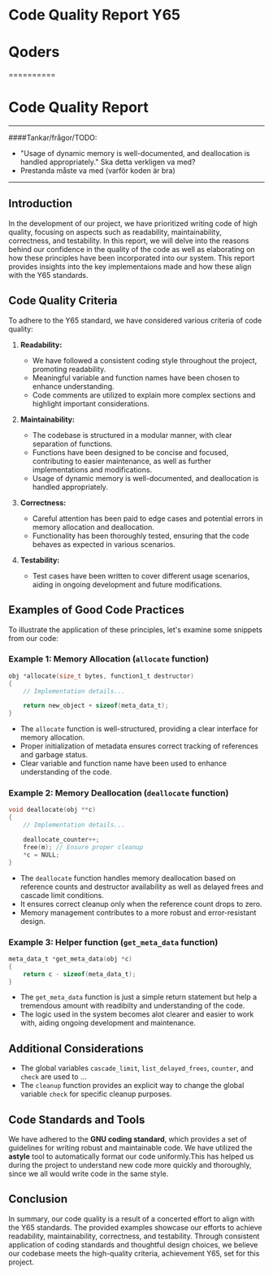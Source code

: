 # Code Quality Report Y65
# Qoders
==========
# Code Quality Report


---
####Tankar/frågor/TODO:
- "Usage of dynamic memory is well-documented, and deallocation is handled appropriately." Ska detta verkligen va med?
- Prestanda måste va med (varför koden är bra)
---


## Introduction
In the development of our project, we have prioritized writing code of high quality, focusing on aspects such as readability, maintainability, correctness, and testability. In this report, we will delve into the reasons behind our confidence in the quality of the code as well as elaborating on how these principles have been incorporated into our system. This report provides insights into the key implementaions made and how these align with the Y65 standards.

## Code Quality Criteria
To adhere to the Y65 standard, we have considered various criteria of code quality:
<!-- FIXME: Måste lägga till prestanda-->
1. **Readability:**
   - We have followed a consistent coding style throughout the project, promoting readability.
   - Meaningful variable and function names have been chosen to enhance understanding.
   - Code comments are utilized to explain more complex sections and highlight important considerations.

2. **Maintainability:**
   - The codebase is structured in a modular manner, with clear separation of functions.
   - Functions have been designed to be concise and focused, contributing to easier maintenance, as well as further implementations and modifications.
   - Usage of dynamic memory is well-documented, and deallocation is handled appropriately.

3. **Correctness:**
   - Careful attention has been paid to edge cases and potential errors in memory allocation and deallocation.
   - Functionality has been thoroughly tested, ensuring that the code behaves as expected in various scenarios.

4. **Testability:**
   - Test cases have been written to cover different usage scenarios, aiding in ongoing development and future modifications.

## Examples of Good Code Practices
To illustrate the application of these principles, let's examine some snippets from our code:

### Example 1: Memory Allocation (`allocate` function)
```c
obj *allocate(size_t bytes, function1_t destructor)
{
    // Implementation details...

    return new_object + sizeof(meta_data_t);
}
```
- The `allocate` function is well-structured, providing a clear interface for memory allocation.
- Proper initialization of metadata ensures correct tracking of references and garbage status.
- Clear variable and function name have been used to enhance understanding of the code.

### Example 2: Memory Deallocation (`deallocate` function)
```c
void deallocate(obj **c)
{
    // Implementation details...

    deallocate_counter++;
    free(m); // Ensure proper cleanup
    *c = NULL;
}
```
- The `deallocate` function handles memory deallocation based on reference counts and destructor availability as well as delayed frees and cascade limit conditions.
- It ensures correct cleanup only when the reference count drops to zero.
- Memory management contributes to a more robust and error-resistant design.

### Example 3: Helper function (`get_meta_data` function)
```c
meta_data_t *get_meta_data(obj *c)
{
    return c - sizeof(meta_data_t);
}
```
- The `get_meta_data` function is just a simple return statement but help a tremendous amount with readibilty and understanding of the code. 
- The logic used in the system becomes alot clearer and easier to work with, aiding ongoing development and maintenance.



## Additional Considerations
<!-- FIXME: fråga till gruppen, Varför behövde vi global variables?-->
- The global variables `cascade_limit`, `list_delayed_frees`, `counter`, and `check` are used to ...
- The `cleanup` function provides an explicit way to change the global variable `check` for specific cleanup purposes.


## Code Standards and Tools
We have adhered to the **GNU coding standard**, which provides a set of guidelines for writing robust and maintainable code. We have utilized the **astyle** tool to automatically format our code uniformly.This has helped us during the project to understand new code more quickly and thoroughly, since we all would write code in the same style.

## Conclusion
In summary, our code quality is a result of a concerted effort to align with the Y65 standards. The provided examples showcase our efforts to achieve readability, maintainability, correctness, and testability. Through consistent application of coding standards and thoughtful design choices, we believe our codebase meets the high-quality criteria, achievement Y65, set for this project.